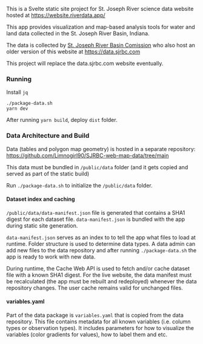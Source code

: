 This is a Svelte static site project for St. Joseph River science data website hosted at https://website.riverdata.app/

This app provides visualization and map-based analysis tools for water and land data collected in the St. Joseph River Basin, Indiana.

The data is collected by [St. Joseph River Basin Comission](https://sjrbc.com) who also host an older version of this website at https://data.sjrbc.com

This project will replace the data.sjrbc.com website eventually.


### Running

Install `jq`

```
./package-data.sh
yarn dev
```

After running `yarn build`, deploy `dist` folder.

### Data Architecture and Build

Data (tables and polygon map geometry) is hosted in a separate repository: https://github.com/Limnogirl90/SJRBC-web-map-data/tree/main

This data must be bundled in `/public/data` folder (and it gets copied and served as part of the static build)

Run `./package-data.sh` to initialize the `/public/data` folder.

#### Dataset index and caching

`/public/data/data-manifest.json` file is generated that contains a SHA1 digest for each dataset file. `data-manifest.json` is bundled with the app during static site generation.

`data-manifest.json` serves as an index to to tell the app what files to load at runtime. Folder structure is used to determine data types. A data admin can add new files to the data repository and after running `./package-data.sh` the app is ready to work with new data.

During runtime, the Cache Web API is used to fetch and/or cache dataset file with a known SHA1 digest. For the live website, the data manifest must be recalculated (the app must be rebuilt and redeployed) whenever the data repository changes. The user cache remains valid for unchanged files.


#### variables.yaml

Part of the data package is `variables.yaml` that is copied from the data repository. This file contains metadata for all known variables (i.e. column types or observation types). It includes parameters for how to visualize the variables (color gradients for values), how to label them and etc.

